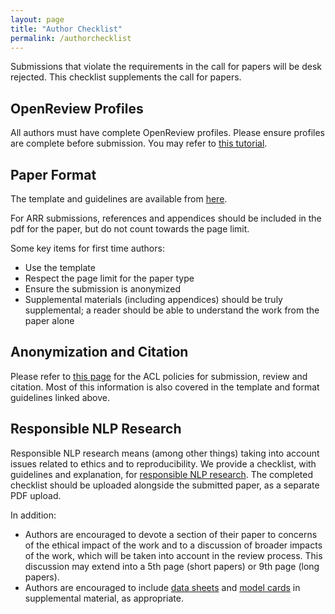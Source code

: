 ```yaml
---
layout: page
title: "Author Checklist"
permalink: /authorchecklist
---
```


Submissions that violate the requirements in the call for papers will be desk rejected. This checklist supplements the call for papers.

## OpenReview Profiles

All authors must have complete OpenReview profiles. Please ensure profiles are complete before submission. You may refer to [this tutorial](https://docs.google.com/presentation/d/1kJeoAfwbnFapUN0ySLSoOm11-2odz48DGS1DEzNs03k/edit?usp=sharing).

## Paper Format

The template and guidelines are available from [here](https://acl-org.github.io/ACLPUB/formatting.html).

For ARR submissions, references and appendices should be included in the pdf for the paper, but do not count towards the page limit.

Some key items for first time authors:
- Use the template
- Respect the page limit for the paper type
- Ensure the submission is anonymized
- Supplemental materials (including appendices) should be truly supplemental; a reader should be able to understand the work from the paper alone


## Anonymization and Citation

Please refer to [this page](https://www.aclweb.org/adminwiki/index.php?title=ACL_Policies_for_Submission,_Review_and_Citation) for the ACL policies for submission, review and citation. Most of this information is also covered in the template and format guidelines linked above.

## Responsible NLP Research

Responsible NLP research means (among other things) taking into account issues related to ethics and to reproducibility. We provide a checklist, with guidelines and explanation, for [responsible NLP research](/responsibleNLPresearch). The completed checklist should be uploaded alongside the submitted paper, as a separate PDF upload.

In addition:
- Authors are encouraged to devote a section of their paper to concerns of the ethical impact of the work and to a discussion of broader impacts of the work, which will be taken into account in the review process. This discussion may extend into a 5th page (short papers) or 9th page (long papers).  
- Authors are encouraged to include [data sheets](https://www.microsoft.com/en-us/research/uploads/prod/2019/01/1803.09010.pdf) and [model cards](https://dl.acm.org/doi/abs/10.1145/3287560.3287596) in supplemental material, as appropriate.
